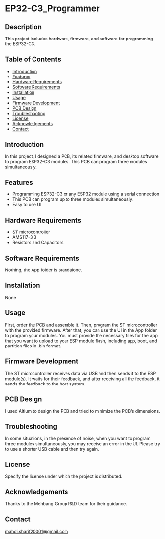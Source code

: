 # EP32-C3_Programmer

## Description
This project includes hardware, firmware, and software for programming the ESP32-C3.

## Table of Contents
- [Introduction](#introduction)
- [Features](#features)
- [Hardware Requirements](#hardware-requirements)
- [Software Requirements](#software-requirements)
- [Installation](#installation)
- [Usage](#usage)
- [Firmware Development](#firmware-development)
- [PCB Design](#pcb-design)
- [Troubleshooting](#troubleshooting)
- [License](#license)
- [Acknowledgements](#acknowledgements)
- [Contact](#contact)

## Introduction
In this project, I designed a PCB, its related firmware, and desktop software to program ESP32-C3 modules. This PCB can program three modules simultaneously.

## Features
- Programming ESP32-C3 or any ESP32 module using a serial connection
- This PCB can program up to three modules simultaneously.
- Easy to use UI

## Hardware Requirements
- ST microcontroller
- AMS117-3.3
- Resistors and Capacitors

## Software Requirements
Nothing, the App folder is standalone.

## Installation
None

## Usage
First, order the PCB and assemble it. Then, program the ST microcontroller with the provided firmware. After that, you can use the UI in the App folder to program your modules. You must provide the necessary files for the app that you want to upload to your ESP module flash, including app, boot, and partition files in .bin format.

## Firmware Development
The ST microcontroller receives data via USB and then sends it to the ESP module(s). It waits for their feedback, and after receiving all the feedback, it sends the feedback to the host system.

## PCB Design
I used Altium to design the PCB and tried to minimize the PCB's dimensions.

## Troubleshooting
In some situations, in the presence of noise, when you want to program three modules simultaneously, you may receive an error in the UI. Please try to use a shorter USB cable and then try again.

## License
Specify the license under which the project is distributed.

## Acknowledgements
Thanks to the Mehbang Group R&D team for their guidance.

## Contact
mahdi.sharif20001@gmail.com

